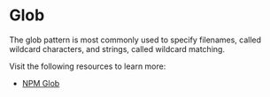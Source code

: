 # Glob

The glob pattern is most commonly used to specify filenames, called wildcard characters, and strings, called wildcard matching.

Visit the following resources to learn more:

- [NPM Glob](https://www.npmjs.com/package/glob)
